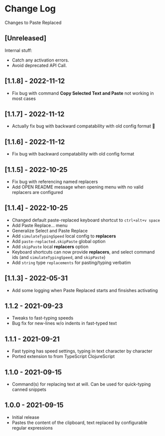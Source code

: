 # Change Log

Changes to Paste Replaced

## [Unreleased]

Internal stuff:

- Catch any activation errors.
- Avoid deprecated API Call.

## [1.1.8] - 2022-11-12

- Fix bug with command **Copy Selected Text and Paste** not working in most cases

## [1.1.7] - 2022-11-12

- Actually fix bug with backward compatability with old config format 🤦

## [1.1.6] - 2022-11-12

- Fix bug with backward compatability with old config format

## [1.1.5] - 2022-10-25

- Fix bug with referencing named replacers
- Add OPEN README message when opening menu with no valid replacers are configured

## [1.1.4] - 2022-10-25

- Changed default paste-replaced keyboard shortcut to `ctrl+alt+v space`
- Add Paste Replace... menu
- Generalize Select and Paste Replace
- Add `simulateTypingSpeed` local config to **replacers**
- Add `paste-replacted.skipPaste` global option
- Add `skipPaste` local **replacers** option
- Keyboard shortcuts can now provide **replacers**, and select command ids (and `simulateTypingSpeed`, and `skipPaste`)
- Add `string` type `replacements` for pasting/typing verbatim

## [1.1.3] - 2022-05-31

- Add some logging when Paste Replaced starts and finsishes activating

## 1.1.2 - 2021-09-23

- Tweaks to fast-typing speeds
- Bug fix for new-lines w/o indents in fast-typed text

## 1.1.1 - 2021-09-21

- Fast typing has speed settings, typing in text character by character
- Ported extension to from TypeScript ClojureScript

## 1.1.0 - 2021-09-15

- Command(s) for replacing text at will. Can be used for quick-typing canned snippets

## 1.0.0 - 2021-09-15

- Initial release
- Pastes the content of the clipboard, text replaced by configurable regular expressions